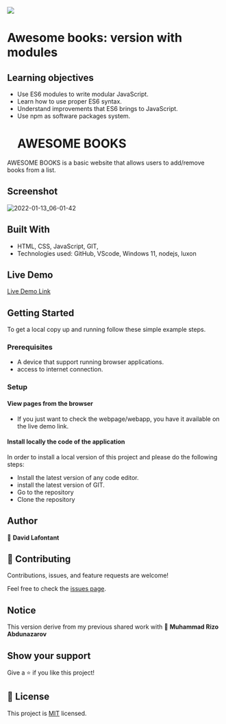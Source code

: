 ![](https://img.shields.io/badge/Microverse-blueviolet)


# Awesome books: version with modules
## Learning objectives
- Use ES6 modules to write modular JavaScript.
- Learn how to use proper ES6 syntax.
- Understand improvements that ES6 brings to JavaScript.
- Use npm as software packages system.
  #  AWESOME BOOKS
AWESOME BOOKS is a basic website that allows users to add/remove books from a list. 
## Screenshot

![2022-01-13_06-01-42](https://user-images.githubusercontent.com/63915024/149247618-0d491557-db36-4f40-af49-a87efea0c525.png)

## Built With

- HTML, CSS, JavaScript, GIT,
- Technologies used: GitHub, VScode, Windows 11, nodejs, luxon

## Live Demo

[Live Demo Link](https://mukhammadrizooff.github.io/Awesome-books/)


## Getting Started

To get a local copy up and running follow these simple example steps.

### Prerequisites

- A device that support running browser applications.
- access to internet connection.


### Setup

#### View pages from the browser

- If you just want to check the webpage/webapp, you have it available on the live demo link.

#### Install locally the code of the application

In order to install a local version of this project and please do the following steps:
- Install the latest version of any code editor.
- install the latest version of GIT.
- Go to the repository
- Clone the repository


## Author


👤 **David Lafontant**



## 🤝 Contributing

Contributions, issues, and feature requests are welcome!

Feel free to check the [issues page](https://github.com/mukhammadrizooff/Awesome-books/issues).

## Notice

This version derive from my previous shared work with 👤 **Muhammad Rizo Abdunazarov**

## Show your support

Give a ⭐️ if you like this project!

## 📝 License

This project is [MIT](LICENCE.md) licensed.